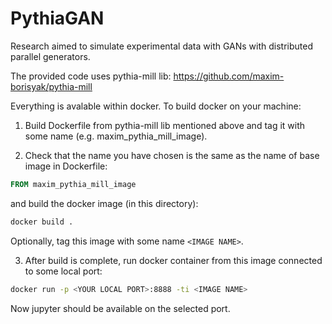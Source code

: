 # PythiaGAN
Research aimed to simulate experimental data with GANs with distributed parallel generators.

The provided code uses pythia-mill lib: https://github.com/maxim-borisyak/pythia-mill

Everything is avalable within docker. To build docker on your machine:

1. Build Dockerfile from pythia-mill lib mentioned above and tag it with some name (e.g. maxim_pythia_mill_image).

2. Check that the name you have chosen is the same as the name of base image in Dockerfile:
```Dockerfile
FROM maxim_pythia_mill_image
```
and build the docker image (in this directory):
```bash
docker build .
```
Optionally, tag this image with some name `<IMAGE NAME>`.

3. After build is complete, run docker container from this image connected to some local port:
```bash
docker run -p <YOUR LOCAL PORT>:8888 -ti <IMAGE NAME>
```

Now jupyter should be available on the selected port.
